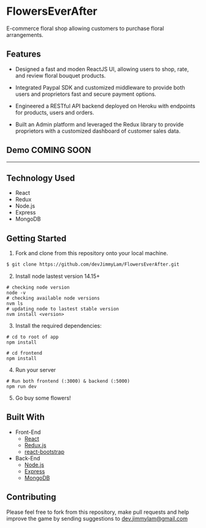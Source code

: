 
# FlowersEverAfter
E-commerce floral shop allowing customers to purchase floral arrangements.
## Features
- Designed a fast and moden ReactJS UI, allowing users to shop, rate, and review floral bouquet products.

- Integrated Paypal SDK and customized middleware to provide both users and proprietors fast and secure payment options.

- Engineered a RESTful API backend deployed on Heroku with endpoints for products, users and orders.

- Built an Admin platform and leveraged the Redux library to provide proprietors with a customized dashboard of customer sales data.
<!-- - Full featured shopping cart
- Product reviews and ratings
- Product search feature
- User profile with orders
- Admin product management
- Admin user management
- Checkout process (shipping, payment method, etc)
- PayPal / credit card integration -->
## Demo COMING SOON
<!-- <p align="center">
  <img src="./src/main/resources/images/DEMO_ticket tracker.gif">
</p> -->
<hr/>

## Technology Used 
- React
- Redux
- Node.js
- Express
- MongoDB


## Getting Started
1. Fork and clone from this repository onto your local machine.
```bash
$ git clone https://github.com/devJimmyLam/FlowersEverAfter.git
```
2. Install node lastest version 14.15+
```
# checking node version
node -v
# checking available node versions
nvm ls
# updating node to lastest stable version
nvm install <version>
```
3. Install the required dependencies:
```
# cd to root of app 
npm install

# cd frontend
npm install
```
4. Run your server
```
# Run both frontend (:3000) & backend (:5000)
npm run dev
```
5. Go buy some flowers!

## Built With
* Front-End
  * [React](https://reactjs.org/)
  * [Redux.js](https://redux.js.org/)
  * [react-bootstrap](https://react-bootstrap.github.io/)
* Back-End
  * [Node.js](https://www.oracle.com/java/technologies/)
  * [Express](https://expressjs.com/)
  * [MongoDB](https://www.mongodb.com/)

## Contributing
Please feel free to fork from this repository, make pull requests and help improve the game by sending suggestions to dev.jimmylam@gmail.com

